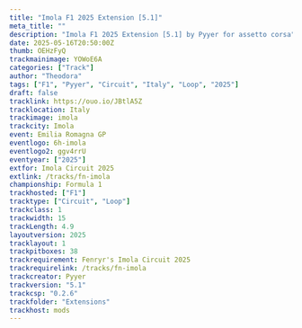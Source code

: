 ```yaml
---
title: "Imola F1 2025 Extension [5.1]"
meta_title: ""
description: "Imola F1 2025 Extension [5.1] by Pyyer for assetto corsa"
date: 2025-05-16T20:50:00Z
thumb: OEHzFyQ
trackmainimage: YOWoE6A
categories: ["Track"]
author: "Theodora"
tags: ["F1", "Pyyer", "Circuit", "Italy", "Loop", "2025"]
draft: false
tracklink: https://ouo.io/JBtlA5Z
tracklocation: Italy
trackimage: imola
trackcity: Imola
event: Emilia Romagna GP
eventlogo: 6h-imola
eventlogo2: ggv4rrU
eventyear: ["2025"]
extfor: Imola Circuit 2025
extlink: /tracks/fn-imola
championship: Formula 1
trackhosted: ["F1"]
tracktype: ["Circuit", "Loop"]
trackclass: 1 
trackwidth: 15
trackLength: 4.9
layoutversion: 2025
tracklayout: 1
trackpitboxes: 38
trackrequirement: Fenryr's Imola Circuit 2025
trackrequirelink: /tracks/fn-imola
trackcreator: Pyyer
trackversion: "5.1"
trackcsp: "0.2.6"
trackfolder: "Extensions"
trackhost: mods
---
```

